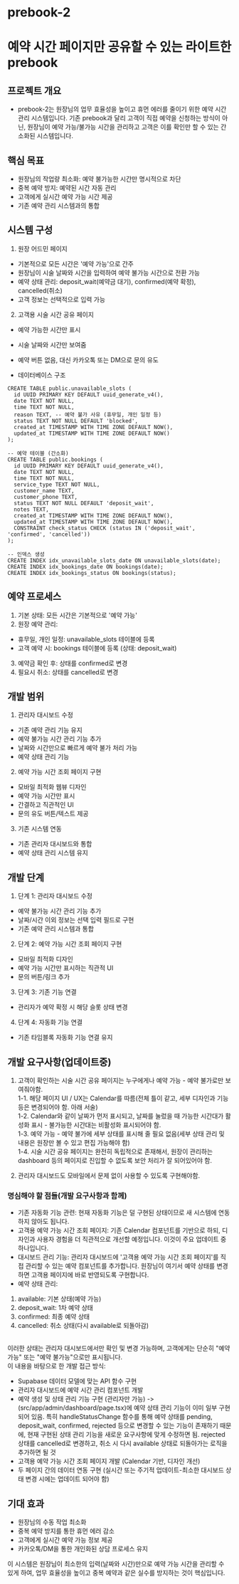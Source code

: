 # prebook-2
# 예약 시간 페이지만 공유할 수 있는 라이트한 prebook
## 프로젝트 개요
- prebook-2는 원장님의 업무 효율성을 높이고 휴먼 에러를 줄이기 위한 예약 시간 관리 시스템입니다. 기존 prebook과 달리 고객이 직접 예약을 신청하는 방식이 아닌, 원장님이 예약 가능/불가능 시간을 관리하고 고객은 이를 확인만 할 수 있는 간소화된 시스템입니다.

## 핵심 목표

- 원장님의 작업량 최소화: 예약 불가능한 시간만 명시적으로 차단
- 중복 예약 방지: 예약된 시간 자동 관리
- 고객에게 실시간 예약 가능 시간 제공
- 기존 예약 관리 시스템과의 통합

## 시스템 구성

1. 원장 어드민 페이지

  - 기본적으로 모든 시간은 '예약 가능'으로 간주
  - 원장님이 시술 날짜와 시간을 입력하여 예약 불가능 시간으로 전환 가능
  - 예약 상태 관리: deposit_wait(예약금 대기), confirmed(예약 확정), cancelled(취소)
  - 고객 정보는 선택적으로 입력 가능


2. 고객용 시술 시간 공유 페이지

  - 예약 가능한 시간만 표시
  - 시술 날짜와 시간만 보여줌
  - 예약 버튼 없음, 대신 카카오톡 또는 DM으로 문의 유도



- 데이터베이스 구조
```sql-- 예약 불가능한 시간 관리 테이블
CREATE TABLE public.unavailable_slots (
  id UUID PRIMARY KEY DEFAULT uuid_generate_v4(),
  date TEXT NOT NULL,
  time TEXT NOT NULL,
  reason TEXT, -- 예약 불가 사유 (휴무일, 개인 일정 등)
  status TEXT NOT NULL DEFAULT 'blocked',
  created_at TIMESTAMP WITH TIME ZONE DEFAULT NOW(),
  updated_at TIMESTAMP WITH TIME ZONE DEFAULT NOW()
);

-- 예약 테이블 (간소화)
CREATE TABLE public.bookings (
  id UUID PRIMARY KEY DEFAULT uuid_generate_v4(),
  date TEXT NOT NULL,
  time TEXT NOT NULL,
  service_type TEXT NOT NULL,
  customer_name TEXT,
  customer_phone TEXT, 
  status TEXT NOT NULL DEFAULT 'deposit_wait',
  notes TEXT,
  created_at TIMESTAMP WITH TIME ZONE DEFAULT NOW(),
  updated_at TIMESTAMP WITH TIME ZONE DEFAULT NOW(),
  CONSTRAINT check_status CHECK (status IN ('deposit_wait', 'confirmed', 'cancelled'))
);

-- 인덱스 생성
CREATE INDEX idx_unavailable_slots_date ON unavailable_slots(date);
CREATE INDEX idx_bookings_date ON bookings(date);
CREATE INDEX idx_bookings_status ON bookings(status);
```

## 예약 프로세스

1. 기본 상태: 모든 시간은 기본적으로 '예약 가능'
2. 원장 예약 관리:

- 휴무일, 개인 일정: unavailable_slots 테이블에 등록
- 고객 예약 시: bookings 테이블에 등록 (상태: deposit_wait)


3. 예약금 확인 후: 상태를 confirmed로 변경
4. 필요시 취소: 상태를 cancelled로 변경

## 개발 범위

1. 관리자 대시보드 수정

- 기존 예약 관리 기능 유지
- 예약 불가능 시간 관리 기능 추가
- 날짜와 시간만으로 빠르게 예약 불가 처리 가능
- 예약 상태 관리 기능


2. 예약 가능 시간 조회 페이지 구현

- 모바일 최적화 웹뷰 디자인
- 예약 가능 시간만 표시
- 간결하고 직관적인 UI
- 문의 유도 버튼/텍스트 제공


3. 기존 시스템 연동

- 기존 관리자 대시보드와 통합
- 예약 상태 관리 시스템 유지



## 개발 단계

1. 단계 1: 관리자 대시보드 수정

- 예약 불가능 시간 관리 기능 추가
- 날짜/시간 이외 정보는 선택 입력 필드로 구현
- 기존 예약 관리 시스템과 통합


2. 단계 2: 예약 가능 시간 조회 페이지 구현

- 모바일 최적화 디자인
- 예약 가능 시간만 표시하는 직관적 UI
- 문의 버튼/링크 추가


3. 단계 3: 기존 기능 연결

- 관리자가 예약 확정 시 해당 슬롯 상태 변경


4. 단계 4: 자동화 기능 연결

- 기존 타임블록 자동화 기능 연결 유지

## 개발 요구사항(업데이트중)
1. 고객이 확인하는 시술 시간 공유 페이지는 누구에게나 예약 가능 - 예약 불가로만 보여줘야함.<br>
1-1. 해당 페이지 UI / UX는 Calendar를 따름(전체 틀이 같고, 세부 디자인과 기능 등은 변경되어야 함. 아래 서술)<br>
1-2. Calendar와 같이 날짜가 먼저 표시되고, 날짜를 눌렀을 때 가능한 시간대가 활성화 표시 - 불가능한 시간대는 비활성화 표시되어야 함.<br>
1-3. 예약 가능 - 예약 불가에 세부 상태를 표시해 줄 필요 없음(세부 상태 관리 및 내용은 원장만 볼 수 있고 편집 가능해야 함)<br>
1-4. 시술 시간 공유 페이지는 완전히 독립적으로 존재해서, 원장이 관리하는 dashboard 등의 페이지로 진입할 수 없도록 보안 처리가 잘 되어있어야 함.<br>

2. 관리자 대시보드도 모바일에서 문제 없이 사용할 수 있도록 구현해야함.

### 명심해야 할 점들(개발 요구사항과 함께)

- 기존 자동화 기능 관련: 현재 자동화 기능은 덜 구현된 상태이므로 새 시스템에 연동하지 않아도 됩니다.
- 고객용 예약 가능 시간 조회 페이지: 기존 Calendar 컴포넌트를 기반으로 하되, 디자인과 사용자 경험을 더 직관적으로 개선할 예정입니다. 이것이 주요 업데이트 중 하나입니다.
- 대시보드 관리 기능: 관리자 대시보드에 '고객용 예약 가능 시간 조회 페이지'를 직접 관리할 수 있는 예약 컴포넌트를 추가합니다. 원장님이 여기서 예약 상태를 변경하면 고객용 페이지에 바로 반영되도록 구현합니다.
- 예약 상태 관리:

1. available: 기본 상태(예약 가능)
2. deposit_wait: 1차 예약 상태
3. confirmed: 최종 예약 상태
4. cancelled: 취소 상태(다시 available로 되돌아감)
<br>
이러한 상태는 관리자 대시보드에서만 확인 및 변경 가능하며, 고객에게는 단순히 "예약 가능" 또는 "예약 불가능"으로만 표시됩니다.
<br>
이 내용을 바탕으로 한 개발 접근 방식:

- Supabase 데이터 모델에 맞는 API 함수 구현
- 관리자 대시보드에 예약 시간 관리 컴포넌트 개발
- 예약 생성 및 상태 관리 기능 구현 (관리자만 가능) -> (src/app/admin/dashboard/page.tsx)에 예약 상태 관리 기능이 이미 일부 구현되어 있음. 특히 handleStatusChange 함수를 통해 예약 상태를 pending, deposit_wait, confirmed, rejected 등으로 변경할 수 있는 기능이 존재하기 때문에, 현재 구현된 상태 관리 기능을 새로운 요구사항에 맞게 수정하면 됨. rejected 상태를 cancelled로 변경하고, 취소 시 다시 available 상태로 되돌아가는 로직을 추가하면 될 것
- 고객용 예약 가능 시간 조회 페이지 개발 (Calendar 기반, 디자인 개선)
- 두 페이지 간의 데이터 연동 구현 (실시간 또는 주기적 업데이트-최소한 대시보드 상태 변경 시에는 업데이트 되어야 함)


## 기대 효과

- 원장님의 수동 작업 최소화
- 중복 예약 방지를 통한 휴먼 에러 감소
- 고객에게 실시간 예약 가능 정보 제공
- 카카오톡/DM을 통한 개인화된 상담 프로세스 유지

이 시스템은 원장님이 최소한의 입력(날짜와 시간)만으로 예약 가능 시간을 관리할 수 있게 하여, 업무 효율성을 높이고 중복 예약과 같은 실수를 방지하는 것이 핵심입니다.
